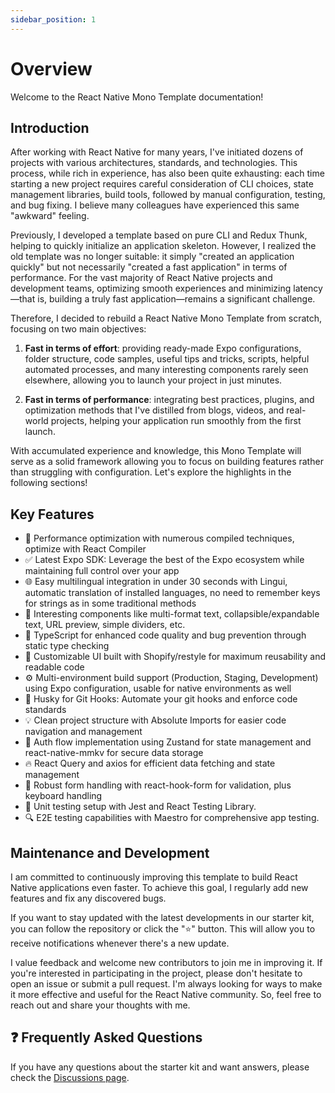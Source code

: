 ```yaml
---
sidebar_position: 1
---
```


# Overview

Welcome to the React Native Mono Template documentation!

## Introduction

After working with React Native for many years, I've initiated dozens of projects with various architectures, standards, and technologies. This process, while rich in experience, has also been quite exhausting: each time starting a new project requires careful consideration of CLI choices, state management libraries, build tools, followed by manual configuration, testing, and bug fixing. I believe many colleagues have experienced this same "awkward" feeling.

Previously, I developed a template based on pure CLI and Redux Thunk, helping to quickly initialize an application skeleton. However, I realized the old template was no longer suitable: it simply "created an application quickly" but not necessarily "created a fast application" in terms of performance. For the vast majority of React Native projects and development teams, optimizing smooth experiences and minimizing latency—that is, building a truly fast application—remains a significant challenge.

Therefore, I decided to rebuild a React Native Mono Template from scratch, focusing on two main objectives:

1. **Fast in terms of effort**: providing ready-made Expo configurations, folder structure, code samples, useful tips and tricks, scripts, helpful automated processes, and many interesting components rarely seen elsewhere, allowing you to launch your project in just minutes.

2. **Fast in terms of performance**: integrating best practices, plugins, and optimization methods that I've distilled from blogs, videos, and real-world projects, helping your application run smoothly from the first launch.

With accumulated experience and knowledge, this Mono Template will serve as a solid framework allowing you to focus on building features rather than struggling with configuration. Let's explore the highlights in the following sections!

## Key Features

- 🚀 Performance optimization with numerous compiled techniques, optimize with React Compiler
- ✅ Latest Expo SDK: Leverage the best of the Expo ecosystem while maintaining full control over your app
- 🌐 Easy multilingual integration in under 30 seconds with Lingui, automatic translation of installed languages, no need to remember keys for strings as in some traditional methods
- 🧩 Interesting components like multi-format text, collapsible/expandable text, URL preview, simple dividers, etc.
- 🎉 TypeScript for enhanced code quality and bug prevention through static type checking
- 💅 Customizable UI built with Shopify/restyle for maximum reusability and readable code
- ⚙️ Multi-environment build support (Production, Staging, Development) using Expo configuration, usable for native environments as well
- 🦊 Husky for Git Hooks: Automate your git hooks and enforce code standards
- 💡 Clean project structure with Absolute Imports for easier code navigation and management
- 💫 Auth flow implementation using Zustand for state management and react-native-mmkv for secure data storage
- 🔥 React Query and axios for efficient data fetching and state management
- 🧵 Robust form handling with react-hook-form for validation, plus keyboard handling
- 🧪 Unit testing setup with Jest and React Testing Library.
- 🔍 E2E testing capabilities with Maestro for comprehensive app testing.

## Maintenance and Development

I am committed to continuously improving this template to build React Native applications even faster. To achieve this goal, I regularly add new features and fix any discovered bugs.

If you want to stay updated with the latest developments in our starter kit, you can follow the repository or click the "⭐️" button. This will allow you to receive notifications whenever there's a new update.

I value feedback and welcome new contributors to join me in improving it. If you're interested in participating in the project, please don't hesitate to open an issue or submit a pull request. I'm always looking for ways to make it more effective and useful for the React Native community. So, feel free to reach out and share your thoughts with me.

## ❓ Frequently Asked Questions

If you have any questions about the starter kit and want answers, please check the [Discussions page](https://github.com/vincenttran99/react-native-mono-template/discussions).
